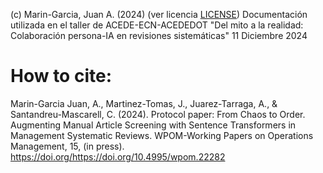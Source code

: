 (c) Marin-Garcia, Juan A. (2024) (ver licencia [LICENSE](https://github.com/jamg-upv/LLMforSLRscreening/blob/main/LICENSE))
Documentación utilizada en el taller de ACEDE-ECN-ACEDEDOT "Del mito a la realidad: Colaboración persona-IA en revisiones sistemáticas" 11 Diciembre 2024

# How to cite:
Marin-Garcia Juan, A., Martinez-Tomas, J., Juarez-Tarraga, A., & Santandreu-Mascarell, C. (2024). Protocol paper: From Chaos to Order. Augmenting Manual Article Screening with Sentence Transformers in Management Systematic Reviews. WPOM-Working Papers on Operations Management, 15, (in press). https://doi.org/https://doi.org/10.4995/wpom.22282 
